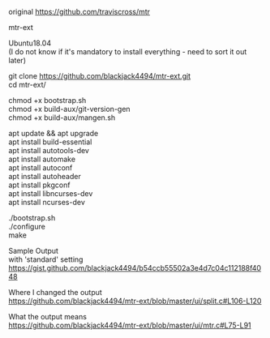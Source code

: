 original https://github.com/traviscross/mtr

mtr-ext

Ubuntu18.04  
(I do not know if it's mandatory to install everything - need to sort it out later)  

git clone https://github.com/blackjack4494/mtr-ext.git  
cd mtr-ext/  

chmod +x bootstrap.sh  
chmod +x build-aux/git-version-gen  
chmod +x build-aux/mangen.sh  

apt update && apt upgrade  
apt install build-essential  
apt install autotools-dev  
apt install automake  
apt install autoconf  
apt install autoheader  
apt install pkgconf  
apt install libncurses-dev  
apt install ncurses-dev  

./bootstrap.sh  
./configure  
make  

Sample Output  
with 'standard' setting  
https://gist.github.com/blackjack4494/b54ccb55502a3e4d7c04c112188f4048  


Where I changed the output    
https://github.com/blackjack4494/mtr-ext/blob/master/ui/split.c#L106-L120  

What the output means  
https://github.com/blackjack4494/mtr-ext/blob/master/ui/mtr.c#L75-L91  
